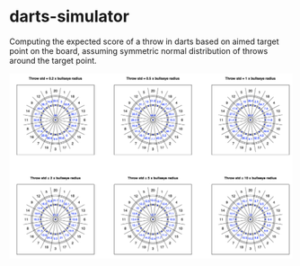 # darts-simulator

Computing the expected score of a throw in darts based on aimed target point on the board, assuming symmetric normal distribution of 
throws around the target point. 

![result figure](https://github.com/jtimonen/darts-simulator/blob/main/res/res_10k.png?raw=true)

